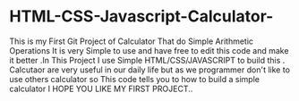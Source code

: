 # HTML-CSS-Javascript-Calculator-
This is my First Git Project of Calculator That do Simple Arithmetic Operations It is very Simple to use and have free to edit this code and make it better .In This Project I use Simple HTML/CSS/JAVASCRIPT to build this .
Calcutaor are very useful in our daily life but as we programmer don't like to use others calculator so This code tells you to how to build a simple calculator
I HOPE YOU LIKE MY FIRST PROJECT..
